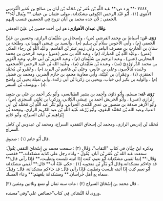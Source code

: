 ٣٤٤٤ -** م د ص:** عَبد اللَّهِ بْن عُمَر بْن مُحَمَّد بْن أبان بن صالح بن عُمَير الْقُرَشِي الأُمَوِي (١) ، أَبُو عَبْد الرحمن الكوفي مشكدانة، مولى عثمان بن عفان،** ويُقال لَهُ:** الجعفي ; لأن جده محمد بن أبان تزوج فِي الجعفيين فنسب إليهم.

**وَقَال عبدان الأهوازي:** هو ابن أخت حصين بْن عَلِيّ الجعفي.

**رَوَى عَن:** أسباط بن محمد القرشي (ص) ، وإسحاق بن سُلَيْمان الرازي، وحسين بن عَلِيٍّ الجعفي (م) ، وأبي الأَحوص سلام بْن سليم (م) ، والسيد بن عِيسَى الهمداني، وطلحة بن سنان بن الْحَارِثِ بن مصرف اليامي، وأبي زبيد عبثر بْن القاسم، وعَبْد اللَّهِ بْن رجاء المكي (عس) ، وعَبْد اللَّهِ بْن المبارك (م) ، وعبد اللَّه بن نمير (عس) ، وعبد الرحمن بن محمد المحاربي (عس) ، وعبد الرحيم بن سُلَيْمان (م) ، وعبد العزيز بْن أَبي حازم، وعبد الْعَزِيزِ بن محمد الدَّراوَرْدِيّ (مد) ، وعبدة بْن سُلَيْمان (م) ، وعُبَيد الله بْن عُبَيد الرحمن الأشجعي، وعُبَيدة بْنالأسود، وعلي بن عابس، وعلي بْن هاشم بْن البريد (م) ، وعَمْرو بْن مُحَمَّد العنقزي (د) ، وعِمْران بن عُيَيْنَة، وأبي معاوية محمد بن حازم الضرير، ومحمد بن فضيل (م) ، والوليد بن بكير أبي خباب، ويحيى بن زكريا بْن أَبي زائدة، وأبي تميلة يحيى بْن واضح (د) ، ويوسف بْن السفر.

**رَوَى عَنه:** مسلم، وأَبُو دَاوُدَ، وأحمد بن بشير الطيالسي، وأَبُو بكر أحمد بن علي بن سَعِيد الرازي (عس) ، وأَبُو الحريش أحمد بن عِيسَى الكِلابي، وزكريا بن يَحْيَى السجزي (ص) ، وأَبُو الأزهر صدقة بن منصور بن عدي الكندي الحراني، وأَبُو بَكْر عَبد اللَّهِ بْن مُحَمَّد بْن أَبي الدنيا، وعبد الله بْن مُحَمَّد البغوي، وأَبُو زُرْعَة عُبَيد اللَّهِ بْن عبد الكريم الرازي، ومحمد بْن إِبْرَاهِيم بْن أبان السراج، وأَبُو حَاتِم

مُحَمَّد بْن إدريس الرازي، ومحمد بْن إسحاق الثقفي، السراج، ومحمد بْن عبدوس بْن كامل السراج.

قال أَبُو حاتم (١) : صدوق.

وذكره ابنُ حِبَّان في كتاب "الثقات"، وَقَال (٢) : سمعت محمد بن إِسْحَاقَ الثقفي يَقُولُ: سمعت عَبد الله بْن عُمَر بْن أبان، يَقُولُ - واتاه رجل على كتابه مشكدانة،** فغضب وَقَال:** إنما لقبني مشكدانة أَبُو نعيم، كنت إِذَا اتيته تلبست وتطيبت،** فَإِذَا رآني قال:** قد جاءكم مشكدانة.وَقَال أَبُو بَكْرِ بْن منجويه (١) : حكي عَنْهُ أنه** قال:** لقبني مشكدانة أَبُو نعيم كنت إِذَا اتيته تلبست وتطيبت فَإِذَا رآني قال: قد جاءكم مشكدانة، قال: وقِيلَ: سماه بِهِ أهل خراسان.** ومشكدانة بلغهتم:** وعاء المسك.

قال محمد بن إِسْحَاقَ السراج (٢) : مات سنة ثمان أو تسع وثلاثين ومئتين (٣) .

وروى لَهُ النَّسَائي فِي كتاب"خصائص علي"وفي"مسنده.